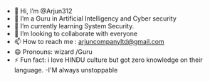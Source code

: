 - 👋 Hi, I’m @Arjun312
- 👀 I’m a Guru in Artificial Intelligency and Cyber security
- 🌱 I’m currently learning System Security.
- 💞️ I’m looking to collaborate with everyone
- 📫 How to reach me : arjuncompanyltd@gmail.com
- 😄 Pronouns: wizard /Guru
- ⚡ Fun fact: i love HINDU culture but got zero knowledge on their language.
-I'M always unstoppable
<!---
Arjun312/Arjun312 is a ✨ special ✨ repository because its `README.md` (this file) appears on your GitHub profile.
You can click the Preview link to take a look at your changes.
--->
